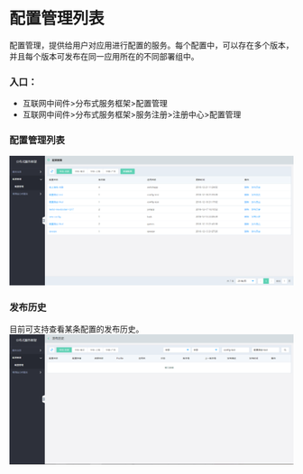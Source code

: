 #  配置管理列表
配置管理，提供给用户对应用进行配置的服务。每个配置中，可以存在多个版本，并且每个版本可发布在同一应用所在的不同部署组中。

### 入口：
-  互联网中间件>分布式服务框架>配置管理 
-  互联网中间件>分布式服务框架>服务注册>注册中心>配置管理


### 配置管理列表

 ![](../../../../../image/Internet-Middleware/JD-Distributed-Service-Framework/config-list.png)

### 发布历史
目前可支持查看某条配置的发布历史。
 ![](../../../../../image/Internet-Middleware/JD-Distributed-Service-Framework/config-vision-history.png)

